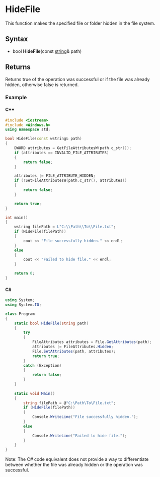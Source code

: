 # HideFile
This function makes the specified file or folder hidden in the file system.

## Syntax
- bool **HideFile**(const [string](https://docs.microsoft.com/en-us/dotnet/api/system.string?view=netcore-3.1)& path)

## Returns
Returns true of the operation was successful or if the file was already hidden, otherwise false is returned.

### Example

#### C++
```cpp
#include <iostream>
#include <Windows.h>
using namespace std;

bool HideFile(const wstring& path)
{
    DWORD attributes = GetFileAttributesW(path.c_str());
    if (attributes == INVALID_FILE_ATTRIBUTES)
    {
        return false;
    }

    attributes |= FILE_ATTRIBUTE_HIDDEN;
    if (!SetFileAttributesW(path.c_str(), attributes))
    {
        return false;
    }

    return true;
}

int main()
{
    wstring filePath = L"C:\\Path\\To\\File.txt";
    if (HideFile(filePath))
    {
        cout << "File successfully hidden." << endl;
    }
    else
    {
        cout << "Failed to hide file." << endl;
    }

    return 0;
}
```

#### C#
```csharp
using System;
using System.IO;

class Program
{
    static bool HideFile(string path)
    {
        try
        {
            FileAttributes attributes = File.GetAttributes(path);
            attributes |= FileAttributes.Hidden;
            File.SetAttributes(path, attributes);
            return true;
        }
        catch (Exception)
        {
            return false;
        }
    }
    
    static void Main()
    {
        string filePath = @"C:\Path\To\File.txt";
        if (HideFile(filePath))
        {
            Console.WriteLine("File successfully hidden.");
        }
        else
        {
            Console.WriteLine("Failed to hide file.");
        }
    }
}
```

Note: The C# code equivalent does not provide a way to differentiate between whether the file was already hidden or the operation was successful.
